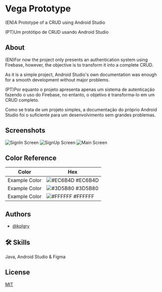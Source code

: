 
# Vega Prototype

(EN)A Prototype of a CRUD using Android Studio

(PT)Um protótipo de CRUD usando Android Studio

## About
(EN)For now the project only presents an authentication system using Firebase, however, the objective is to transform it into a complete CRUD.

As it is a simple project, Android Studio's own documentation was enough for a smooth development without major problems.

(PT)Por equanto o projeto apresenta apenas um sistema de autenticação fazendo o uso do Firebase, no entanto, o objetivo é transforma-lo em um CRUD completo.

Como se trata de um projeto simples, a documentação do próprio Android Studio foi o suficiente para um desenvolvimento sem grandes problemas.

## Screenshots

![SignIn Screen](<img src="https://github.com/user-attachments/assets/54acd23c-ba3e-4ba4-9c86-65a929ed8612" width="360" height="800"/>)
![SignUp Screen](<img src="https://github.com/user-attachments/assets/c7fae0d4-7d97-4f5f-a754-f8e3c8cf510d" width="360" height="800"/>)
![Main Screen](<img src="https://github.com/user-attachments/assets/b04f57c5-7a1e-4648-ba0e-5b4b0ea845f9" width="360" height="800"/>)

## Color Reference

| Color             | Hex                                                                |
| ----------------- | ------------------------------------------------------------------ |
| Example Color | ![#EC6B4D](https://placehold.co/15x15/EC6B4D/EC6B4D.png) #EC6B4D |
| Example Color | ![#3D5B80](https://placehold.co/15x15/3D5B80/3D5B80.png) #3D5B80 |
| Example Color | ![#FFFFFF](https://placehold.co/15x15/FFFFFF/FFFFFF.png) #FFFFFF |



## Authors

- [@kolgry](https://github.com/kolgry)


## 🛠 Skills
Java, Android Studio & Figma


## License

[MIT](https://choosealicense.com/licenses/mit/)

